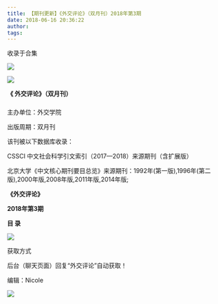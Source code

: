 ```yaml
---
title: 【期刊更新】《外交评论》（双月刊）2018年第3期
date: 2018-06-16 20:36:22
author: 
tags: 
---
```



收录于合集

![](/images/3700/2.gif)

  

  

  

![](/images/3700/3.jpeg)

**《 外交评论》（双月刊）**

###

###

主办单位：外交学院

出版周期：双月刊

该刊被以下数据库收录：

CSSCI 中文社会科学引文索引（2017—2018）来源期刊（含扩展版）

北京大学《中文核心期刊要目总览》来源期刊：1992年(第一版),1996年(第二版),2000年版,2008年版,2011年版,2014年版;

  

 **《外交评论》**

 **2018年第3期**

 **目 录**

![](/images/3700/4.png)

  

获取方式

后台（聊天页面）回复“外交评论”自动获取！

编辑：Nicole

![](/images/3700/5.gif)

  

  

